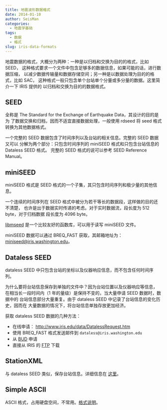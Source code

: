 ```yaml
---
title: 地震波形数据格式
date: 2014-01-10
author: SeisMan
categories:
  - 地震学基础
tags:
  - 数据
  - 格式
slug: iris-data-formats
---
```


地震数据的格式，大概分为两种：一种是以归档和交换为目的的格式，比如 SEED，
这种格式要求一个文件中包含足够多的数据信息，如果可能的话，进行数据压缩，
以减少数据传输量和数据存储空间；另一种是以数据处理为目的的格式，比如 SAC，
这种格式一般只包含单个台站单个分量或多分量的数据。这里简介一下 IRIS 提供的
以归档和交换为目的的数据格式。

<!--more-->

## SEED

全称是 The Standard for the Exchange of Earthquake Data，其设计的目的是为
了数据交换和归档，因而不适宜直接数据处理，一般使用 rdseed 将 seed 格式转换为其他数据格式。

一个完整的 SEED 数据包含了时间序列以及台站的相关信息。完整的 SEED 数据又可以
分解为两个部分：只包含时间序列的 miniSEED 格式和只包含台站信息的 Dataless SEED 格式。
完整的 SEED 格式的说可以参考 SEED Reference Manual。

## miniSEED

miniSEED 格式是 SEED 格式的一个子集，其只包含时间序列和极少量的其他信息。

一个连续的时间序列在 SEED 格式中被分为若干等长的数据段，这样做的目的还不清楚，
也许是出于数据实时传递的考虑。对于实时数据流，段长度为 512 byte，对于归档数据
段长度为 4096 byte。

[libmseed](https://seiscode.iris.washington.edu/projects/libmseed) 是一个比较友好的函数库，可以用于读写 miniSEED 文件。

miniSEED 数据可以通过 BREQ\_FAST 获取，其邮箱地址为：miniseed@iris.washington.edu。

## Dataless SEED

dataless SEED 中只包含台站的坐标以及仪器响应信息，而不包含任何时间序列。

为什么要将台站信息保存到单独的文件中？因为台站位置以及仪器响应等信息，
在相当长一段时间内（1 年的量级）是保持不变的，当大量申请 SEED 数据时，数据中的
台站信息部分大量重复。由于 dataless SEED 中记录了台站信息的变化历史，因而在
大量数据的情况下，将台站信息单独存放更加经济。

获取 dataless SEED 数据的几种方法：

-   在线申请： <http://www.iris.edu/data/DatalessRequest.htm>
-   使用 BREQ_FAST 格式发送邮件到 `dataless@iris.washington.edu`
-   从 [BUD](http://www.iris.edu/bud_stuff/bud/bud_start.pl?BUDDIR=/budnas/virtualnets/ALL) 申请
-   直接从 IRIS 的 [FTP](http://www.iris.edu/pub/RESPONSES/DATALESS_SEEDS/) 下载

## StationXML

与 dataless SEED 类似，保存台站信息。详细信息在 [这里](http://www.fdsn.org/xml/station/)。

## Simple ASCII

ASCII 格式，占用硬盘空间，不常用。[格式说明](http://www.iris.edu/dms/nodes/dmc/data/formats/simple-ascii/)。
